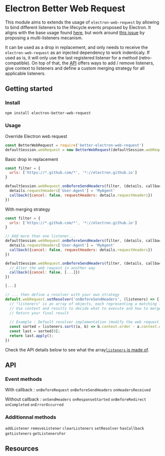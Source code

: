 # Electron Better Web Request

This module aims to extends the usage of `electron-web-request` by allowing to bind different listeners to the lifecycle events proposed by Electron. It aligns with the base usage found [here](https://electronjs.org/docs/api/web-request), but work around [this issue](https://github.com/electron/electron/issues/10478) by proposing a multi-listeners mecanism.

It can be used as a drop in replacement, and only needs to receive the `electron-web-request` as an injected dependency to work indenticaly. If used as is, it will only use the last registered listener for a method (retro-compatible). On top of that, the [API]() offers ways to add / remove listeners, give context to listeners and define a custom merging strategy for all applicable listeners.

## Getting started

### Install

```bash
npm install electron-better-web-request
```

### Usage

Override Electron web request
```js
const BetterWebRequest = require('better-electron-web-request')
defaultSession.webRequest = new BetterWebRequest(defaultSession.webRequest)
```

Basic drop in replacement
```js
const filter = {
  urls: ['https://*.github.com/*', '*://electron.github.io']
}

defaultSession.webRequest.onBeforeSendHeaders(filter, (details, callback) => {
  details.requestHeaders['User-Agent'] = 'MyAgent'
  callback({cancel: false, requestHeaders: details.requestHeaders})
})
```

With merging strategy
```js
const filter = {
  urls: ['https://*.github.com/*', '*://electron.github.io']
}

// Add more than one listener...
defaultSession.webRequest.onBeforeSendHeaders(filter, (details, callback) => {
  details.requestHeaders['User-Agent'] = 'MyAgent'
  callback({cancel: false, requestHeaders: details.requestHeaders})
})

defaultSession.webRequest.onBeforeSendHeaders(filter, (details, callback) => {
  // Alter the web request in another way
  callback({cancel: false, [...]})
})

[...]

// ... then define a resolver with your own strategy
default.webRequest.setResolver('onBeforeSendHeaders', (listeners) => {
  // "listeners" is an array of objects, each representing a matching listener for the current web request (see below)
  // Use context and results to decide what to execute and how to merge
  // Return your final result
  
  // Example : Default resolver implementation (modify the web request only with the last registered listener)
  const sorted = listeners.sort((a, b) => b.context.order - a.context.order);
  const last = sorted[0];
  return last.apply();
})
```
Check the API details below to see what the array[`listeners` is made of]().

## API

### Event methods

With callback :
`onBeforeRequest`
`onBeforeSendHeaders`
`onHeadersReceived`

Without callback :
`onSendHeaders`
`onResponseStarted`
`onBeforeRedirect`
`onCompleted`
`onErrorOccurred`

### Additionnal methods

`addListener`
`removeListener`
`clearListeners`
`setResolver`
`hasCallback`
`getListeners`
`getListenersFor`

## Resources
